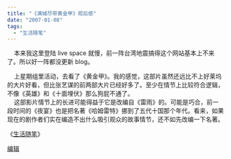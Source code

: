 ```yaml
---
title: "《满城尽带黄金甲》观后感"
date: "2007-01-08"
tags: 
  - "生活随笔"
---
```


    本来我这里登陆 live space 就慢，前一阵台湾地震搞得这个网站基本上不来了。所以好一阵都没更新 blog。

    上星期组里活动，去看了《黄金甲》。我的感觉，这部片虽然还远比不上好莱坞的大片好看，但比张艺谋的前两部大片已经好多了。至少在情节上比较符合逻辑，不像《英雄》和《十面埋伏》那么狗屁不通了。  
    这部影片情节上的长进可能得益于它是改编自《雷雨》的。可能是巧合，前一段时间的《夜宴》也是把名著《哈姆雷特》挪到了五代十国那个年代。看来，如果现在的剧作者们实在编造不出什么吸引观众的故事情节，还不如先改编一下名著。

《[生活随笔](http://ruanqizhen.spaces.live.com/Blog/cns!1pU-rgQVTuuWM1TX8W8PfmDA!1123.entry)》

[编辑](http://ruanqizhen.spaces.live.com/?_c11_BlogPart_blogpart=blogentry&_c=BlogPart&_c02_owner=1&handle=cns!5852D4F797C53FB6!2033)
